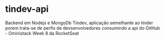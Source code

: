 # tindev-api

Backend em Nodejs e MongoDb Tindev, aplicação semelhante ao tinder porem trata-se de perfis de devsenvolvedores consumindo a api do GitHub -  Oministack Week 8 da RocketSeat
